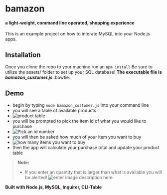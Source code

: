 # bamazon
#### a light-weight, command line operated, shopping experience

This is an example project on how to interate MySQL into your Node.js apps.

## Installation

Once you clone the repo to your machine run an `npm install`
Be sure to utilize the assets/ folder to set up your SQL database!
**The executable file is *bamazon_customer.js*** :bowtie:

## Demo
* begin by typing `node bamazon_customer.js` into your command line
* you will see a table of available products
* ![product table](https://imgur.com/lT0tOgB)
* you will be prompted to pick the item id of what you would like to purchase
* ![Pick an id number](https://imgur.com/nfDhKSh)
* you will then be asked how much of your item you want to buy
* ![how many items you want to buy](https://imgur.com/JFnuTgs)
* then the app will calculate your purchase total and update your product table
> **Note:**
> - If you enter an quantity that is larger than what is available you will be alerted!
	![enter image description here](https://imgur.com/6XiiJKc)

**Built with Node.js, MySQL, Inquirer, CLI-Table**

